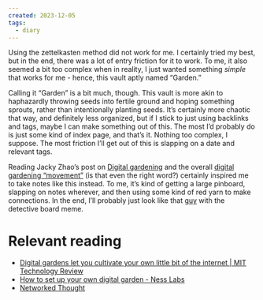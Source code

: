 ```yaml
---
created: 2023-12-05
tags:
  - diary
---
```

Using the zettelkasten method did not work for me. I certainly tried my best, but in the end, there was a lot of entry friction for it to work. To me, it also seemed a bit too complex when in reality, I just wanted something *simple* that works for me - hence, this vault aptly named “Garden.”

Calling it “Garden” is a bit much, though. This vault is more akin to haphazardly throwing seeds into fertile ground and hoping something sprouts, rather than intentionally planting seeds. It’s certainly more chaotic that way, and definitely less organized, but if I stick to just using backlinks and tags, maybe I can make something  out of this. The most I’d probably do is just some kind of index page, and that’s it. Nothing too complex, I suppose. The most friction I’ll get out of this is slapping on a date and relevant tags.

Reading Jacky Zhao’s post on [Digital gardening](https://jzhao.xyz/posts/digital-gardening) and the overall [digital gardening “movement”](https://duckduckgo.com/?t=ffab&q=digital+gardening&atb=v357-1&ia=web) (is that even the right word?) certainly inspired me to take notes like this instead. To me, it’s kind of getting a large pinboard, slapping on notes wherever, and then using some kind of red yarn to make connections. In the end, I’ll probably just look like that [guy](https://external-content.duckduckgo.com/iu/?u=https%3A%2F%2Fcassiecreley.com%2Fwp-content%2Fuploads%2F2022%2F07%2FCharlie-Conspiracy.jpg&f=1&nofb=1&ipt=6058ba8fd959bd42da388f779d44505e5b809e838768cee09fa797b9a43d7044&ipo=images) with the detective board meme.

# Relevant reading
- [Digital gardens let you cultivate your own little bit of the internet | MIT Technology Review](https://www.technologyreview.com/2020/09/03/1007716/digital-gardens-let-you-cultivate-your-own-little-bit-of-the-internet/)
- [How to set up your own digital garden - Ness Labs](https://nesslabs.com/digital-garden-set-up)
- [Networked Thought](https://jzhao.xyz/posts/networked-thought)